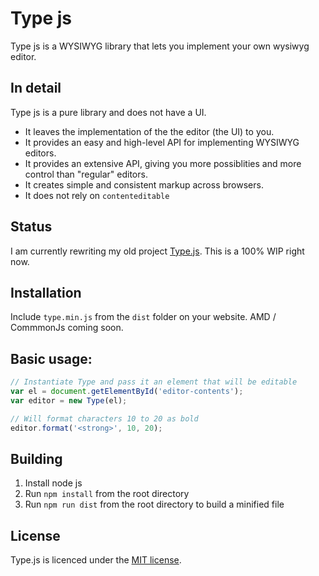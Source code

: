 # Type js

Type js is a WYSIWYG library that lets you implement your own wysiwyg editor.

## In detail

Type js is a pure library and does not have a UI.

* It leaves the implementation of the the editor (the UI) to you.
* It provides an easy and high-level API for implementing WYSIWYG editors.
* It provides an extensive API, giving you more possiblities and more control than "regular" editors.
* It creates simple and consistent markup across browsers.
* It does not rely on `contenteditable`

## Status

I am currently rewriting my old project [Type.js](https://github.com/LukasBombach/Type.js). 
This is a 100% WIP right now.

## Installation

Include `type.min.js` from the `dist` folder on your website. AMD / CommmonJs coming soon.

## Basic usage:

```javascript
// Instantiate Type and pass it an element that will be editable
var el = document.getElementById('editor-contents');
var editor = new Type(el);

// Will format characters 10 to 20 as bold
editor.format('<strong>', 10, 20);
```

## Building

1. Install node js
2. Run `npm install` from the root directory
3. Run `npm run dist` from the root directory to build a minified file

## License

Type.js is licenced under the [MIT license](https://github.com/LukasBombach/new-type-js/blob/master/LICENSE).
